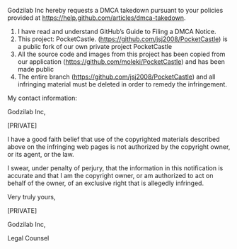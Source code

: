Godzilab Inc hereby requests a DMCA takedown pursuant to your policies
provided at https://help.github.com/articles/dmca-takedown.

1. I have read and understand GitHub’s Guide to Filing a DMCA Notice.
2. This project: PocketCastle. (https://github.com/jsj2008/PocketCastle)
is a public fork of our own private project PocketCastle
3. All the source code and images from this project has been copied
from our application (https://github.com/moleki/PocketCastle) and has
been made public
4. The entire branch (https://github.com/jsj2008/PocketCastle) and all
infringing material must be deleted in order to remedy the infringement.

My contact information:

Godzilab Inc,

[PRIVATE]

I have a good faith belief that use of the copyrighted materials described
above on the infringing web pages is not authorized by the copyright owner,
or its agent, or the law.

I swear, under penalty of perjury, that the information in this
notification is accurate and that I am the copyright owner, or am
authorized to act on behalf of the owner, of an exclusive right that is
allegedly infringed.

Very truly yours,

[PRIVATE]

Godzilab Inc,

Legal Counsel
